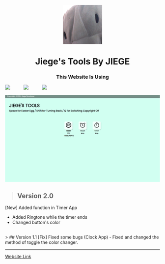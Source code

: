 <p align="center">
  <img width="128" align="center" src="/favicon_io/android-chrome-512x512.png">
</p>
<h1 align="center">Jiege's Tools By JIEGE</h1>

<h3 align="center">This Website Is Using</h3>
<div align="center">
  <div style="display: flex;">
    <img style="width: 60px;" src="https://cdn.jsdelivr.net/gh/devicons/devicon@latest/icons/html5/html5-original.svg">
    <img style="width: 60px;" src="https://cdn.jsdelivr.net/gh/devicons/devicon@latest/icons/css3/css3-original.svg">
    <img style="width: 60px;" src="https://cdn.jsdelivr.net/gh/devicons/devicon@latest/icons/javascript/javascript-original.svg">
  </div>
</div>
<br>

<div align="center">
  <img src="/screenshot/screenshot.png">
</div>

> ## Version 2.0
[New] Added function in Timer App
- Added Ringtone while the timer ends
- Changed button's color
<br>
> ## Version 1.1
[Fix] Fixed some bugs (Clock App)
- Fixed and changed the method of toggle the color changer.
<br/>
<hr>

[Website Link](https://jiegetools.netlify.app/)
